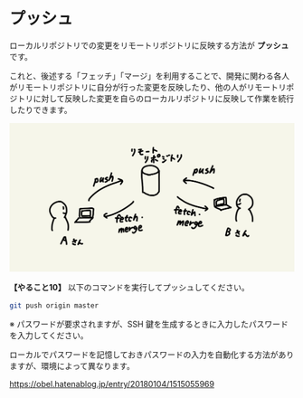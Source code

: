 # プッシュ

ローカルリポジトリでの変更をリモートリポジトリに反映する方法が **プッシュ** です。

これと、後述する「フェッチ」「マージ」を利用することで、開発に関わる各人がリモートリポジトリに自分が行った変更を反映したり、他の人がリモートリポジトリに対して反映した変更を自らのローカルリポジトリに反映して作業を続行したりできます。

![プッシュ・フェッチ・マージを活用した共同開発](./media/remote-dev.jpg)

**【やること10】** 以下のコマンドを実行してプッシュしてください。

```bash
git push origin master
```

※ パスワードが要求されますが、SSH 鍵を生成するときに入力したパスワードを入力してください。

ローカルでパスワードを記憶しておきパスワードの入力を自動化する方法がありますが、環境によって異なります。

https://obel.hatenablog.jp/entry/20180104/1515055969
